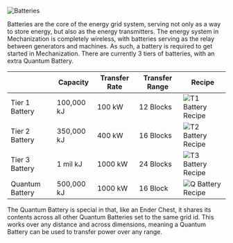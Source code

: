![Batteries](https://i.imgur.com/pGe7hni.png?1)

Batteries are the core of the energy grid system, serving not only as a way to store energy, but also as the energy transmitters. The energy system in Mechanization is completely wireless, with batteries serving as the relay between generators and machines. As such, a battery is required to get started in Mechanization. There are currently 3 tiers of batteries, with an extra Quantum Battery.

| | Capacity | Transfer Rate | Transfer Range | Recipe |
|-|----------|---------------|----------------|--------|
| Tier 1 Battery | 100,000 kJ | 100 kW | 12 Blocks | ![T1 Battery Recipe](https://i.imgur.com/vtMOOKV.png?1) |
| Tier 2 Battery | 350,000 kJ | 400 kW | 16 Blocks | ![T2 Battery Recipe](https://i.imgur.com/YQG8hwq.png?1) |
| Tier 3 Battery | 1 mil kJ | 1000 kW | 24 Blocks | ![T3 Battery Recipe](https://i.imgur.com/8I7kpqo.png?1) |
| Quantum Battery | 500,000 kJ | 1000 kW | 16 Block | ![Q Battery Recipe](https://i.imgur.com/Xn5VtfU.png?1) |

The Quantum Battery is special in that, like an Ender Chest, it shares its contents across all other Quantum Batteries set to the same grid id. This works over any distance and across dimensions, meaning a Quantum Battery can be used to transfer power over any range.
